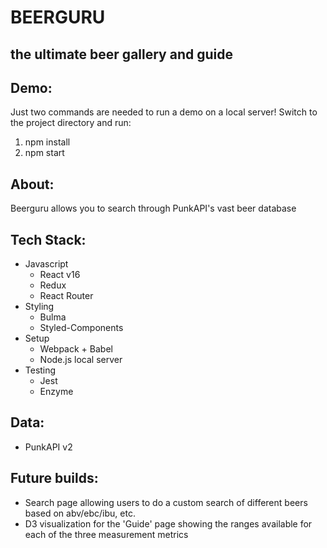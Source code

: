 # BEERGURU
## the ultimate beer gallery and guide

## Demo:
Just two commands are needed to run a demo on a local server! Switch to the project directory and run:
1. npm install
2. npm start

## About:
Beerguru allows you to search through PunkAPI's vast beer database

## Tech Stack:
- Javascript
  - React v16
  - Redux
  - React Router
- Styling
  - Bulma
  - Styled-Components
- Setup
  - Webpack + Babel
  - Node.js local server
- Testing
  - Jest
  - Enzyme

## Data:
- PunkAPI v2

## Future builds:
- Search page allowing users to do a custom search of different beers based on abv/ebc/ibu, etc.
- D3 visualization for the 'Guide' page showing the ranges available for each of the three measurement metrics
